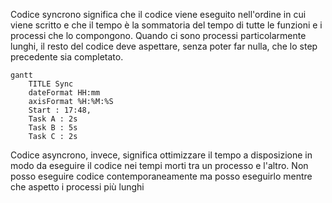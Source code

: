 Codice syncrono significa che il codice viene eseguito nell'ordine in cui viene scritto e che il tempo è la sommatoria del tempo di tutte le funzioni e i processi che lo compongono. Quando ci sono processi particolarmente lunghi, il resto del codice deve aspettare, senza poter far nulla, che lo step precedente sia completato.

```mermaid
gantt
    TITLE Sync
    dateFormat HH:mm
    axisFormat %H:%M:%S
    Start : 17:48,
    Task A : 2s
    Task B : 5s
    Task C : 2s
```


Codice asyncrono, invece, significa ottimizzare il tempo a disposizione in modo da eseguire il codice nei tempi morti tra un processo e l'altro. Non posso eseguire codice contemporaneamente ma posso eseguirlo mentre che aspetto i processi più lunghi
